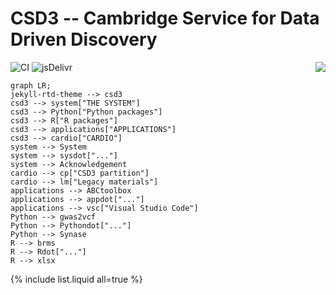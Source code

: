 # CSD3 -- Cambridge Service for Data Driven Discovery

<a href="https://www.top500.org/"><img src="https://www.top500.org/static//images/Top500_logo.png" align="right"></a>

![CI](https://github.com/rundocs/jekyll-rtd-theme/workflows/CI/badge.svg?branch=develop)
![jsDelivr](https://data.jsdelivr.com/v1/package/gh/rundocs/jekyll-rtd-theme/badge)

```mermaid
graph LR;
jekyll-rtd-theme --> csd3
csd3 --> system["THE SYSTEM"]
csd3 --> Python["Python packages"]
csd3 --> R["R packages"]
csd3 --> applications["APPLICATIONS"]
csd3 --> cardio["CARDIO"]
system --> System
system --> sysdot["..."]
system --> Acknowledgement
cardio --> cp["CSD3 partition"]
cardio --> lm["Legacy materials"]
applications --> ABCtoolbox
applications --> appdot["..."]
applications --> vsc["Visual Studio Code"]
Python --> gwas2vcf
Python --> Pythondot["..."]
Python --> Synase
R --> brms
R --> Rdot["..."]
R --> xlsx
```

{% include list.liquid all=true %}
